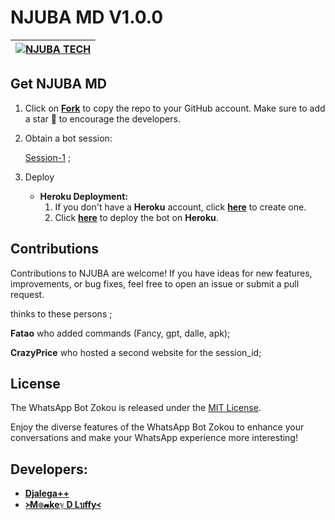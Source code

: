 # NJUBA MD V1.0.0 

| [![NJUBA TECH](https://telegra.ph/file/f973f613f64dc019d3a0d.jpg?lenght=50width=50)](https://github.com/Allan-developer)|
|----|

## Get NJUBA MD

1. Click on **[Fork](https://github.com/Allan-developer/Njubamd/fork)** to copy the repo to your GitHub account. Make sure to add a star 🌟 to encourage the developers.

2. Obtain a bot session: 

   [Session-1](https://beltahmd-sessions-ce114587ed6a.herokuapp.com/pair) ; <br>


3. Deploy
   - **Heroku Deployment:**
     1. If you don't have a **Heroku** account, click [**here**](https://id.heroku.com/login) to create one.
     2. Click [**here**](https://dashboard.heroku.com/new?template=https://github.com/Allan-developer/Njubamd) to deploy the bot on **Heroku**.

## Contributions

Contributions to NJUBA are welcome! If you have ideas for new features, improvements, or bug fixes, feel free to open an issue or submit a pull request. <br>

   thinks to these persons ;

   **Fatao** who added commands (Fancy, gpt, dalle, apk); <br>

   **CrazyPrice** who hosted a second website for the session_id;

## License

The WhatsApp Bot Zokou is released under the [MIT License](https://opensource.org/licenses/MIT).

Enjoy the diverse features of the WhatsApp Bot Zokou to enhance your conversations and make your WhatsApp experience more interesting!

## Developers:

- [**Djalega++**](https://github.com/djalega8000/Zokou-MD/)
- [**᚛M๏𝓷keℽ D Lบffy᚜**](https://github.com/Faouz995)

